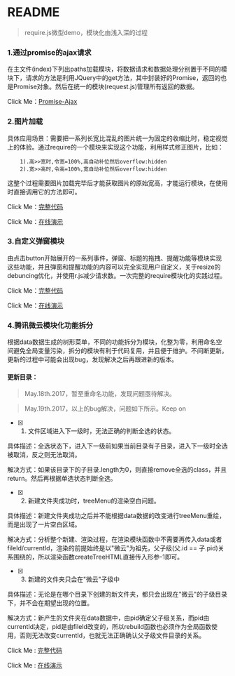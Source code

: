 ﻿# README

> require.js微型demo，模块化由浅入深的过程

### 1.通过promise的ajax请求
在主文件(index)下列出paths加载模块，将数据请求和数据处理分别置于不同的模块下，请求的方法是利用JQuery中的get方法，其中封装好的Promise，返回的也是Promise对象。然后在统一的模块(request.js)管理所有返回的数据。

Click Me：[Promise-Ajax](https://github.com/Corbusier/Tool-Instructions/tree/master/require.js/ajax(promise))

### 2.图片加载
具体应用场景：需要把一系列长宽比混乱的图片统一为固定的收缩比时，稳定视觉上的体验。通过require的一个模块来实现这个功能，利用样式修正图片，比如：
```
    1).高>>宽时,令宽=100%,高自动补位然后overflow:hidden
    2).宽>>高时,令高=100%,宽自动补位然后overflow:hidden
```
这整个过程需要图片加载完毕后才能获取图片的原始宽高，才能运行模块，在使用时直接调用它的方法即可。

Click Me：[完整代码](https://github.com/Corbusier/Tool-Instructions/tree/master/require.js/imgTest)

Click Me：[在线演示](https://corbusier.github.io/Tool-Instructions/require.js/imgTest/index.html)


### 3.自定义弹窗模块
由点击button开始展开的一系列事件，弹窗、标题的拖拽、提醒功能等模块实现这些功能，并且弹窗和提醒功能的内容可以完全实现用户自定义，关于resize的debuncing优化，并使用r.js减少请求数。一次完整的require模块化的实践过程。

Click Me：[完整代码](https://github.com/Corbusier/Tool-Instructions/tree/master/require.js/dialogTest)

Click Me：[在线演示](https://corbusier.github.io/Tool-Instructions/require.js/dialogTest/index.html)

### 4.腾讯微云模块化功能拆分
根据data数据生成的树形菜单，不同的功能拆分为模块，化整为零，利用命名空间避免全局变量污染，拆分的模块有利于代码复用，并且便于维护。不间断更新。更新的过程中可能会出现bug，发现解决之后再跟进新的版本。


#### 更新目录：
> May.18th.2017，暂至重命名功能，发现问题亟待解决。

> May.19th.2017，以上的bug解决，问题如下所示。Keep on

- [x] 1. 文件区域进入下一级时，无法正确的判断全选的状态。

具体描述：全选状态下，进入下一级前如果当前目录有子目录，进入下一级时全选被取消，反之则无法取消。

解决方式：如果该目录下的子目录.length为0，则直接remove全选的class，并且return。然后再根据单选状态判断全选。

- [x] 2. 新建文件夹成功时，treeMenu的渲染空白问题。

具体描述：新建文件夹成功之后并不能根据data数据的改变进行treeMenu重绘，而是出现了一片空白区域。

解决方式：分析整个新建、渲染过程，在渲染模块函数中不需要再传入data或者fileId/currentId，渲染的前提始终是以"微云"为祖先，父子级(父.id == 子.pid)关系围绕的，所以渲染函数createTreeHTML直接传入形参-1即可。

- [x] 3. 新建的文件夹只会在"微云"子级中

具体描述：无论是在哪个目录下创建的新文件夹，都只会出现在"微云"的子级目录下，并不会在期望出现的位置。

解决方式：新产生的文件夹在data数据中，由pid确定父子级关系，而pid由currentId决定，pid是由fileId改变的，所以rebuild函数也必须作为全局函数使用，否则无法改变currentId，也就无法正确确认父子级文件目录的关系。

Click Me : [完整代码](https://github.com/Corbusier/Tool-Instructions/tree/master/require.js/Tencent-module%EF%BC%88%E4%B8%8D%E9%97%B4%E6%96%AD%E6%9B%B4%E6%96%B0%EF%BC%89)

Click Me : [在线演示](https://corbusier.github.io/Tool-Instructions/require.js/Tencent-module（不间断更新）/index.html)






